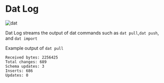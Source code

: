 # Dat Log

![dat](http://img.shields.io/badge/Development%20sponsored%20by-dat-green.svg?style=flat)

Dat Log streams the output of dat commands such as `dat pull`,`dat push`, and `dat import` 

Example output of `dat pull`

```
Received bytes: 2256425
Total changes: 689
Schema updates: 3
Inserts: 686
Updates: 0
```